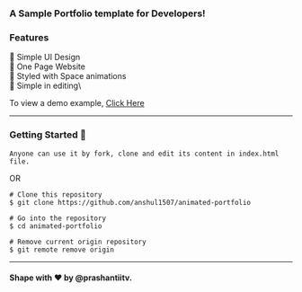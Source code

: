 ### A Sample Portfolio template for Developers!

### Features

📙 Simple UI Design\
📙 One Page Website\
📙 Styled with Space animations\
📙 Simple in editing\

To view a demo example, [Click Here](http://github.com/prashantiitv/portfolio-v2/)

---
### Getting Started 🚀

```Anyone can use it by fork, clone and edit its content in index.html file.```

 OR 
```
# Clone this repository
$ git clone https://github.com/anshul1507/animated-portfolio

# Go into the repository 
$ cd animated-portfolio

# Remove current origin repository
$ git remote remove origin
```

---
#### Shape with ❤ by @prashantiitv. 

